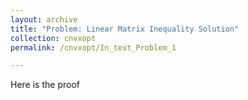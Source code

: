 ```yaml
---
layout: archive
title: "Problem: Linear Matrix Inequality Solution"
collection: cnvxopt
permalink: /cnvxopt/In_text_Problem_1

---
```

Here is the proof
